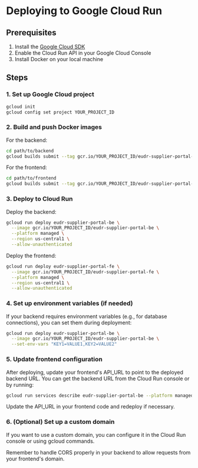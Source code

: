 # Deploying to Google Cloud Run

## Prerequisites
1. Install the [Google Cloud SDK](https://cloud.google.com/sdk/docs/install)
2. Enable the Cloud Run API in your Google Cloud Console
3. Install Docker on your local machine

## Steps

### 1. Set up Google Cloud project
```bash
gcloud init
gcloud config set project YOUR_PROJECT_ID
```

### 2. Build and push Docker images

For the backend:
```bash
cd path/to/backend
gcloud builds submit --tag gcr.io/YOUR_PROJECT_ID/eudr-supplier-portal-be
```

For the frontend:
```bash
cd path/to/frontend
gcloud builds submit --tag gcr.io/YOUR_PROJECT_ID/eudr-supplier-portal-fe
```

### 3. Deploy to Cloud Run

Deploy the backend:
```bash
gcloud run deploy eudr-supplier-portal-be \
  --image gcr.io/YOUR_PROJECT_ID/eudr-supplier-portal-be \
  --platform managed \
  --region us-central1 \
  --allow-unauthenticated
```

Deploy the frontend:
```bash
gcloud run deploy eudr-supplier-portal-fe \
  --image gcr.io/YOUR_PROJECT_ID/eudr-supplier-portal-fe \
  --platform managed \
  --region us-central1 \
  --allow-unauthenticated
```

### 4. Set up environment variables (if needed)
If your backend requires environment variables (e.g., for database connections), you can set them during deployment:

```bash
gcloud run deploy eudr-supplier-portal-be \
  --image gcr.io/YOUR_PROJECT_ID/eudr-supplier-portal-be \
  --set-env-vars "KEY1=VALUE1,KEY2=VALUE2"
```

### 5. Update frontend configuration
After deploying, update your frontend's API_URL to point to the deployed backend URL. You can get the backend URL from the Cloud Run console or by running:

```bash
gcloud run services describe eudr-supplier-portal-be --platform managed --region us-central1 --format 'value(status.url)'
```

Update the API_URL in your frontend code and redeploy if necessary.

### 6. (Optional) Set up a custom domain
If you want to use a custom domain, you can configure it in the Cloud Run console or using gcloud commands.

Remember to handle CORS properly in your backend to allow requests from your frontend's domain.